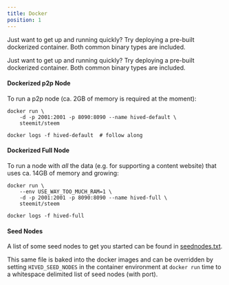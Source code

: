 ```yaml
---
title: Docker
position: 1
---
```


Just want to get up and running quickly? Try deploying a pre-built dockerized container. Both common binary types are included.

Just want to get up and running quickly?  Try deploying a pre-built
dockerized container.  Both common binary types are included.

#### Dockerized p2p Node

To run a p2p node (ca. 2GB of memory is required at the moment):

    docker run \
        -d -p 2001:2001 -p 8090:8090 --name hived-default \
        steemit/steem

    docker logs -f hived-default  # follow along

#### Dockerized Full Node

To run a node with *all* the data (e.g. for supporting a content website)
that uses ca. 14GB of memory and growing:

    docker run \
        --env USE_WAY_TOO_MUCH_RAM=1 \
        -d -p 2001:2001 -p 8090:8090 --name hived-full \
        steemit/steem

    docker logs -f hived-full

#### Seed Nodes

A list of some seed nodes to get you started can be found in
[seednodes.txt](https://gitlab.syncad.com/hive/hive/-/blob/master/doc/seednodes.txt).

This same file is baked into the docker images and can be overridden by
setting `HIVED_SEED_NODES` in the container environment at `docker run`
time to a whitespace delimited list of seed nodes (with port).
